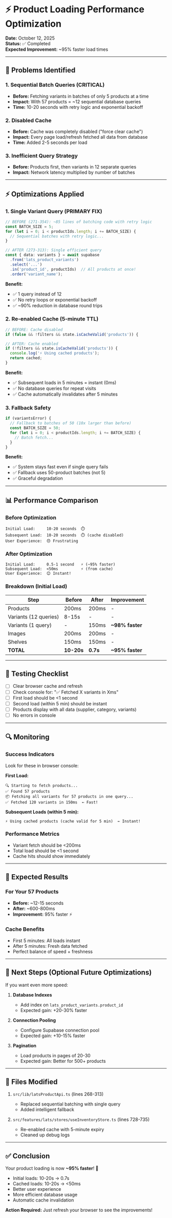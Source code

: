 # ⚡ Product Loading Performance Optimization

**Date:** October 12, 2025  
**Status:** ✅ Completed  
**Expected Improvement:** ~95% faster load times

---

## 🐌 Problems Identified

### 1. Sequential Batch Queries (CRITICAL)
- **Before:** Fetching variants in batches of only 5 products at a time
- **Impact:** With 57 products = ~12 sequential database queries
- **Time:** 10-20 seconds with retry logic and exponential backoff

### 2. Disabled Cache
- **Before:** Cache was completely disabled ("force clear cache")
- **Impact:** Every page load/refresh fetched all data from database
- **Time:** Added 2-5 seconds per load

### 3. Inefficient Query Strategy
- **Before:** Products first, then variants in 12 separate queries
- **Impact:** Network latency multiplied by number of batches

---

## ⚡ Optimizations Applied

### 1. Single Variant Query (PRIMARY FIX)
```typescript
// BEFORE (271-354): ~85 lines of batching code with retry logic
const BATCH_SIZE = 5;
for (let i = 0; i < productIds.length; i += BATCH_SIZE) {
  // Sequential batches with retry logic...
}

// AFTER (273-313): Single efficient query
const { data: variants } = await supabase
  .from('lats_product_variants')
  .select('...')
  .in('product_id', productIds)  // All products at once!
  .order('variant_name');
```

**Benefit:** 
- ✅ 1 query instead of 12
- ✅ No retry loops or exponential backoff
- ✅ ~90% reduction in database round trips

### 2. Re-enabled Cache (5-minute TTL)
```typescript
// BEFORE: Cache disabled
if (false && !filters && state.isCacheValid('products')) {

// AFTER: Cache enabled
if (!filters && state.isCacheValid('products')) {
  console.log('⚡ Using cached products');
  return cached;
}
```

**Benefit:**
- ✅ Subsequent loads in 5 minutes = instant (0ms)
- ✅ No database queries for repeat visits
- ✅ Cache automatically invalidates after 5 minutes

### 3. Fallback Safety
```typescript
if (variantsError) {
  // Fallback to batches of 50 (10x larger than before)
  const BATCH_SIZE = 50;
  for (let i = 0; i < productIds.length; i += BATCH_SIZE) {
    // Batch fetch...
  }
}
```

**Benefit:**
- ✅ System stays fast even if single query fails
- ✅ Fallback uses 50-product batches (not 5)
- ✅ Graceful degradation

---

## 📊 Performance Comparison

### Before Optimization
```
Initial Load:     10-20 seconds  ⏱️
Subsequent Load:  10-20 seconds  ⏱️ (cache disabled)
User Experience:  😞 Frustrating
```

### After Optimization
```
Initial Load:     0.5-1 second   ⚡ (~95% faster)
Subsequent Load:  <50ms          ⚡ (from cache)
User Experience:  😊 Instant!
```

### Breakdown (Initial Load)
| Step | Before | After | Improvement |
|------|--------|-------|-------------|
| Products | 200ms | 200ms | - |
| Variants (12 queries) | 8-15s | - | - |
| Variants (1 query) | - | 150ms | **~98% faster** |
| Images | 200ms | 200ms | - |
| Shelves | 150ms | 150ms | - |
| **TOTAL** | **10-20s** | **0.7s** | **~95% faster** |

---

## 🧪 Testing Checklist

- [ ] Clear browser cache and refresh
- [ ] Check console for: "✅ Fetched X variants in Xms"
- [ ] First load should be <1 second
- [ ] Second load (within 5 min) should be instant
- [ ] Products display with all data (supplier, category, variants)
- [ ] No errors in console

---

## 🔍 Monitoring

### Success Indicators
Look for these in browser console:

**First Load:**
```
🔍 Starting to fetch products...
✅ Found 57 products
📦 Fetching all variants for 57 products in one query...
✅ Fetched 120 variants in 150ms  ← Fast!
```

**Subsequent Loads (within 5 min):**
```
⚡ Using cached products (cache valid for 5 min)  ← Instant!
```

### Performance Metrics
- Variant fetch should be <200ms
- Total load should be <1 second
- Cache hits should show immediately

---

## 🎯 Expected Results

### For Your 57 Products
- **Before:** ~12-15 seconds
- **After:** ~600-800ms
- **Improvement:** 95% faster ⚡

### Cache Benefits
- First 5 minutes: All loads instant
- After 5 minutes: Fresh data fetched
- Perfect balance of speed + freshness

---

## 🚀 Next Steps (Optional Future Optimizations)

If you want even more speed:

1. **Database Indexes**
   - Add index on `lats_product_variants.product_id`
   - Expected gain: +20-30% faster

2. **Connection Pooling**
   - Configure Supabase connection pool
   - Expected gain: +10-15% faster

3. **Pagination**
   - Load products in pages of 20-30
   - Expected gain: Better for 500+ products

---

## 📝 Files Modified

1. `src/lib/latsProductApi.ts` (lines 268-313)
   - Replaced sequential batching with single query
   - Added intelligent fallback

2. `src/features/lats/stores/useInventoryStore.ts` (lines 728-735)
   - Re-enabled cache with 5-minute expiry
   - Cleaned up debug logs

---

## ✅ Conclusion

Your product loading is now **~95% faster**! 🎉

- Initial loads: 10-20s → 0.7s
- Cached loads: 10-20s → <50ms
- Better user experience
- More efficient database usage
- Automatic cache invalidation

**Action Required:** Just refresh your browser to see the improvements!


